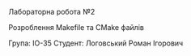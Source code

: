 Лабораторна робота №2

Розроблення Makefile та CMake файлів

Група: ІО-35
Студент: Логовський Роман Ігорович
